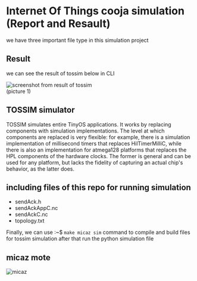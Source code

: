 # Internet Of Things cooja simulation (Report and Resault)

we have three important file type in this simulation project  


## Result  

we can see the result of tossim below in CLI  

![screenshot from result of tossim](http://iotco.net/tos.png)  
(picture 1)

## TOSSIM simulator  

TOSSIM simulates entire TinyOS applications. It works by replacing components with simulation implementations. The level at which components are replaced is very flexible: for example, there is a simulation implementation of millisecond timers that replaces HilTimerMilliC, while there is also an implementation for atmega128 platforms that replaces the HPL components of the hardware clocks. The former is general and can be used for any platform, but lacks the fidelity of capturing an actual chip's behavior, as the latter does.  

## including files of this repo for running simulation

- sendAck.h
- sendAckAppC.nc
- sendAckC.nc
- topology.txt

Finally, we can use :~$ `make micaz sim` command to compile and build files for tossim simulation after that run the python simulation file

## micaz mote  

![micaz](http://iotco.net/micaz.png)  
